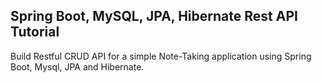 ## Spring Boot, MySQL, JPA, Hibernate Rest API Tutorial
Build Restful CRUD API for a simple Note-Taking application using Spring Boot, Mysql, JPA and Hibernate.
